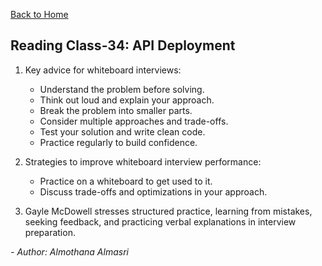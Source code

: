 [Back to Home](../README.md)

## Reading Class-34: API Deployment

1. Key advice for whiteboard interviews:
   - Understand the problem before solving.
   - Think out loud and explain your approach.
   - Break the problem into smaller parts.
   - Consider multiple approaches and trade-offs.
   - Test your solution and write clean code.
   - Practice regularly to build confidence.

2. Strategies to improve whiteboard interview performance:
   - Practice on a whiteboard to get used to it.
   - Discuss trade-offs and optimizations in your approach.

3. Gayle McDowell stresses structured practice, learning from mistakes, seeking feedback, and practicing verbal explanations in interview preparation.

*- Author: Almothana Almasri*